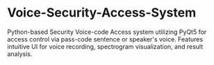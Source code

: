 # Voice-Security-Access-System
Python-based Security Voice-code Access system utilizing PyQt5 for access control via pass-code sentence or speaker's voice. Features intuitive UI for voice recording, spectrogram visualization, and result analysis.
